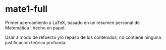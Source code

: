 # mate1-full
Primer acercamiento a LaTeX, basado en un resumen personal de Matemática I hecho en papel.

Usar a modo de refuerzo y/o repaso de los contenidos; no contiene ninguna justificación teórica profunda.

